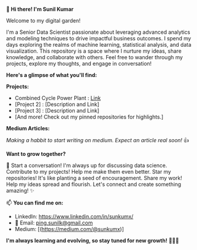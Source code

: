  **:wave: Hi there! I'm Sunil Kumar**

Welcome to my digital garden!

I'm a Senior Data Scientist passionate about leveraging advanced analytics and modeling techniques to drive impactful business outcomes. I spend my days exploring the realms of machine learning, statistical analysis, and data visualization. This repository is a space where I nurture my ideas, share knowledge, and collaborate with others. Feel free to wander through my projects, explore my thoughts, and engage in conversation!

**Here's a glimpse of what you'll find:**

**Projects:**

- Combined Cycle Power Plant : [Link](https://github.com/sunkumx/Combined-Cycle-Power-Plant)
- [Project 2] : [Description and Link]
- [Project 3] : [Description and Link]
- [And more! Check out my pinned repositories for highlights.]

**Medium Articles:**

_Making a habbit to start writing on medium. Expect an article real soon!_ :thumbsup:  
<!--
- [Article 1] : [Description and Link]
- [Article 2] : [Description and Link]
- [Article 3] : [Description and Link]
-->
**Want to grow together?**

👯 Start a conversation! I'm always up for discussing data science.
Contribute to my projects! Help me make them even better.
Star my repositories! It's like planting a seed of encouragement.
Share my work! Help my ideas spread and flourish.
Let's connect and create something amazing! ✨

📫 **You can find me on:**

- LinkedIn: https://www.linkedin.com/in/sunkumx/
- :email: Email: ping.sunilk@gmail.com
- Medium: [(https://medium.com/@sunkumx)]


**I'm always learning and evolving, so stay tuned for new growth!** :rocket::rocket::rocket:
